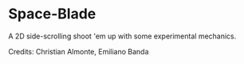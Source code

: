 # Space-Blade
A 2D side-scrolling shoot 'em up with some experimental mechanics.

Credits: Christian Almonte, Emiliano Banda

